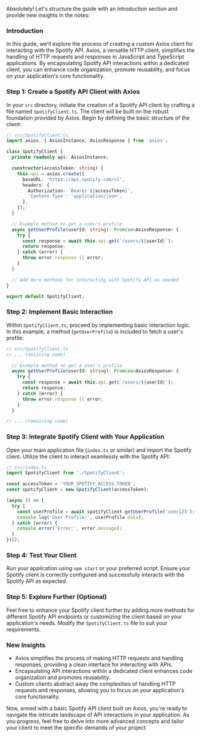 Absolutely! Let's structure the guide with an introduction section and provide new insights in the notes:

### Introduction

In this guide, we'll explore the process of creating a custom Axios client for interacting with the Spotify API. Axios, a versatile HTTP client, simplifies the handling of HTTP requests and responses in JavaScript and TypeScript applications. By encapsulating Spotify API interactions within a dedicated client, you can enhance code organization, promote reusability, and focus on your application's core functionality.

### Step 1: Create a Spotify API Client with Axios
In your `src` directory, initiate the creation of a Spotify API client by crafting a file named `SpotifyClient.ts`. The client will be built on the robust foundation provided by Axios. Begin by defining the basic structure of the client:

```typescript
// src/SpotifyClient.ts
import axios, { AxiosInstance, AxiosResponse } from 'axios';

class SpotifyClient {
  private readonly api: AxiosInstance;

  constructor(accessToken: string) {
    this.api = axios.create({
      baseURL: 'https://api.spotify.com/v1',
      headers: {
        Authorization: `Bearer ${accessToken}`,
        'Content-Type': 'application/json',
      },
    });
  }

  // Example method to get a user's profile
  async getUserProfile(userId: string): Promise<AxiosResponse> {
    try {
      const response = await this.api.get(`/users/${userId}`);
      return response;
    } catch (error) {
      throw error.response || error;
    }
  }

  // Add more methods for interacting with Spotify API as needed
}

export default SpotifyClient;
```

### Step 2: Implement Basic Interaction
Within `SpotifyClient.ts`, proceed by implementing basic interaction logic. In this example, a method (`getUserProfile`) is included to fetch a user's profile:

```typescript
// src/SpotifyClient.ts
// ... (existing code)

  // Example method to get a user's profile
  async getUserProfile(userId: string): Promise<AxiosResponse> {
    try {
      const response = await this.api.get(`/users/${userId}`);
      return response;
    } catch (error) {
      throw error.response || error;
    }
  }

// ... (remaining code)
```

### Step 3: Integrate Spotify Client with Your Application
Open your main application file (`index.ts` or similar) and import the Spotify client. Utilize the client to interact seamlessly with the Spotify API:

```typescript
// src/index.ts
import SpotifyClient from './SpotifyClient';

const accessToken = 'YOUR_SPOTIFY_ACCESS_TOKEN';
const spotifyClient = new SpotifyClient(accessToken);

(async () => {
  try {
    const userProfile = await spotifyClient.getUserProfile('user123');
    console.log('User Profile:', userProfile.data);
  } catch (error) {
    console.error('Error:', error.message);
  }
})();
```

### Step 4: Test Your Client
Run your application using `npm start` or your preferred script. Ensure your Spotify client is correctly configured and successfully interacts with the Spotify API as expected.

### Step 5: Explore Further (Optional)
Feel free to enhance your Spotify client further by adding more methods for different Spotify API endpoints or customizing the client based on your application's needs. Modify the `SpotifyClient.ts` file to suit your requirements.

### New Insights
- Axios simplifies the process of making HTTP requests and handling responses, providing a clean interface for interacting with APIs.
- Encapsulating API interactions within a dedicated client enhances code organization and promotes reusability.
- Custom clients abstract away the complexities of handling HTTP requests and responses, allowing you to focus on your application's core functionality.

Now, armed with a basic Spotify API client built on Axios, you're ready to navigate the intricate landscape of API interactions in your application. As you progress, feel free to delve into more advanced concepts and tailor your client to meet the specific demands of your project.